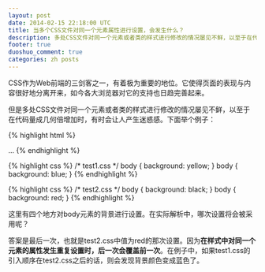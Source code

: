 ```yaml
---
layout: post
date: 2014-02-15 22:18:00 UTC
title: 当多个CSS文件对同一个元素属性进行设置，会发生什么？
description: 多处CSS文件对同一个元素或者类的样式进行修改的情况屡见不鲜，以至于在代码量成几何倍增加时，有时会让人产生迷惑感。本文将解释当多个CSS文件对同一个元素属性进行设置，会发生什么？
footer: true
duoshuo_comment: true
categories: zh posts
---
```


CSS作为Web前端的三剑客之一，有着极为重要的地位。它使得页面的表现与内容很好地分离开来，如今各大浏览器对它的支持也日趋完善起来。

但是多处CSS文件对同一个元素或者类的样式进行修改的情况屡见不鲜，以至于在代码量成几何倍增加时，有时会让人产生迷惑感。下面举个例子：

{% highlight html %}
<!-- test.html -->
<head>
    ...
    <link href="res/css/test1.css" type="text/css" rel="stylesheet">
    <link href="res/css/test2.css" type="text/css" rel="stylesheet">
</head>
{% endhighlight %}

{% highlight css %}
/* test1.css */
body { background: yellow; }
body { background: blue; }
{% endhighlight %}

{% highlight css %}
/* test2.css */
body { background: black; }
body { background: red; }
{% endhighlight %}

这里有四个地方对body元素的背景进行设置。在实际解析中，哪次设置将会被采用呢？

答案是最后一次，也就是test2.css中值为red的那次设置。因为**在样式中对同一个元素的属性发生重复设置时，后一次会覆盖前一次**。在例子中，如果test1.css的引入顺序在test2.css之后的话，则会发现背景颜色变成蓝色了。
